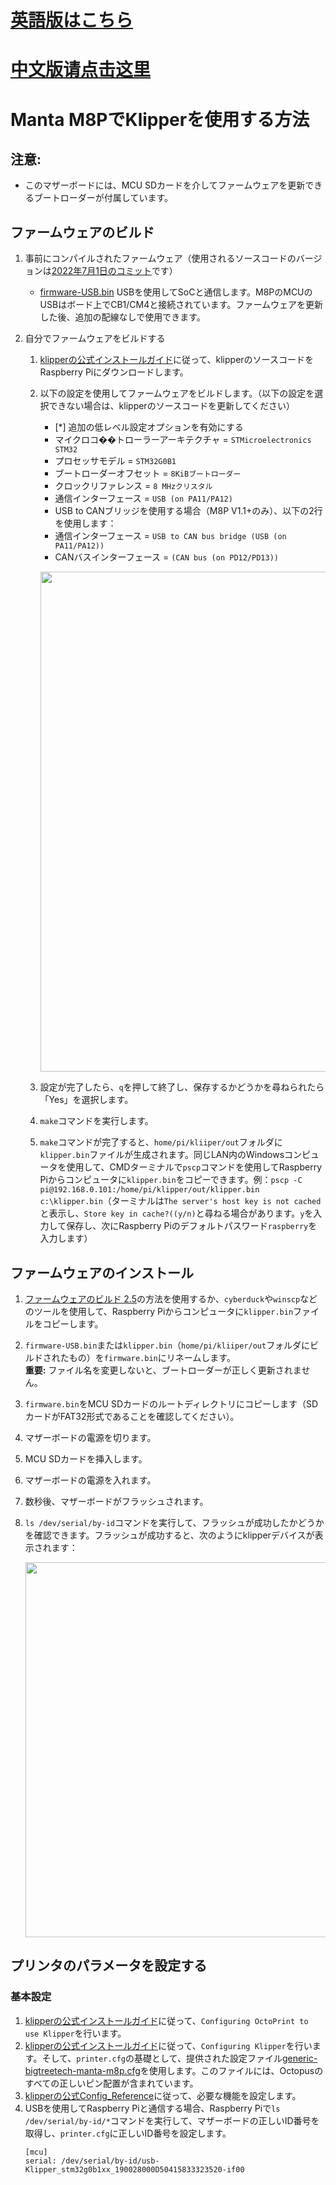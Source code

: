 # [英語版はこちら](./README.md)
# [中文版请点击这里](./README_zh_cn.md)

# Manta M8PでKlipperを使用する方法

## 注意:

* このマザーボードには、MCU SDカードを介してファームウェアを更新できるブートローダーが付属しています。

## ファームウェアのビルド

1. 事前にコンパイルされたファームウェア（使用されるソースコードのバージョンは[2022年7月1日のコミット](https://github.com/Klipper3d/klipper/commit/1636a9759bc2d5f162312ac8bf5823e95e0ad053)です）
   * [firmware-USB.bin](./firmware-USB.bin) USBを使用してSoCと通信します。M8PのMCUのUSBはボード上でCB1/CM4と接続されています。ファームウェアを更新した後、追加の配線なしで使用できます。

2. 自分でファームウェアをビルドする<br/>
   1. [klipperの公式インストールガイド](https://www.klipper3d.org/Installation.html)に従って、klipperのソースコードをRaspberry Piにダウンロードします。
   2. 以下の設定を使用してファームウェアをビルドします。（以下の設定を選択できない場合は、klipperのソースコードを更新してください）
      * [*] 追加の低レベル設定オプションを有効にする
      * マイクロコ��トローラーアーキテクチャ = `STMicroelectronics STM32`
      * プロセッサモデル = `STM32G0B1`
      * ブートローダーオフセット = `8KiBブートローダー`
      * クロックリファレンス = `8 MHzクリスタル`
      * 通信インターフェース = `USB (on PA11/PA12)`
      * USB to CANブリッジを使用する場合（M8P V1.1+のみ）、以下の2行を使用します：
      * 通信インターフェース = `USB to CAN bus bridge (USB (on PA11/PA12))`
      * CANバスインターフェース = `(CAN bus (on PD12/PD13))`

      <img src=Images/menuconfig.png width="800" /><br/>
   3. 設定が完了したら、`q`を押して終了し、保存するかどうかを尋ねられたら「Yes」を選択します。
   4. `make`コマンドを実行します。
   5. `make`コマンドが完了すると、`home/pi/kliiper/out`フォルダに`klipper.bin`ファイルが生成されます。同じLAN内のWindowsコンピュータを使用して、CMDターミナルで`pscp`コマンドを使用してRaspberry Piからコンピュータに`klipper.bin`をコピーできます。例：`pscp -C pi@192.168.0.101:/home/pi/klipper/out/klipper.bin c:\klipper.bin`（ターミナルは`The server's host key is not cached`と表示し、`Store key in cache?((y/n)`と尋ねる場合があります。`y`を入力して保存し、次にRaspberry Piのデフォルトパスワード`raspberry`を入力します）

## ファームウェアのインストール
1. [ファームウェアのビルド 2.5](#ファームウェアのビルド)の方法を使用するか、`cyberduck`や`winscp`などのツールを使用して、Raspberry Piからコンピュータに`klipper.bin`ファイルをコピーします。
2. `firmware-USB.bin`または`klipper.bin`（`home/pi/kliiper/out`フォルダにビルドされたもの）を`firmware.bin`にリネームします。<br/>
**重要:** ファイル名を変更しないと、ブートローダーが正しく更新されません。
3. `firmware.bin`をMCU SDカードのルートディレクトリにコピーします（SDカードがFAT32形式であることを確認してください）。
4. マザーボードの電源を切ります。
5. MCU SDカードを挿入します。
6. マザーボードの電源を入れます。
7. 数秒後、マザーボードがフラッシュされます。
8. `ls /dev/serial/by-id`コマンドを実行して、フラッシュが成功したかどうかを確認できます。フラッシュが成功すると、次のようにklipperデバイスが表示されます：

   <img src=Images/stm32g0b1_id.png width="600" /><br/>

## プリンタのパラメータを設定する
### 基本設定
1. [klipperの公式インストールガイド](https://www.klipper3d.org/Installation.html)に従って、`Configuring OctoPrint to use Klipper`を行います。
2. [klipperの公式インストールガイド](https://www.klipper3d.org/Installation.html)に従って、`Configuring Klipper`を行います。そして、`printer.cfg`の基礎として、提供された設定ファイル[generic-bigtreetech-manta-m8p.cfg](./generic-bigtreetech-manta-m8p.cfg)を使用します。このファイルには、Octopusのすべての正しいピン配置が含まれています。
3. [klipperの公式Config_Reference](https://www.klipper3d.org/Config_Reference.html)に従って、必要な機能を設定します。
4. USBを使用してRaspberry Piと通信する場合、Raspberry Piで`ls /dev/serial/by-id/*`コマンドを実行して、マザーボードの正しいID番号を取得し、`printer.cfg`に正しいID番号を設定します。
    ```
    [mcu]
    serial: /dev/serial/by-id/usb-Klipper_stm32g0b1xx_190028000D50415833323520-if00
    ```
